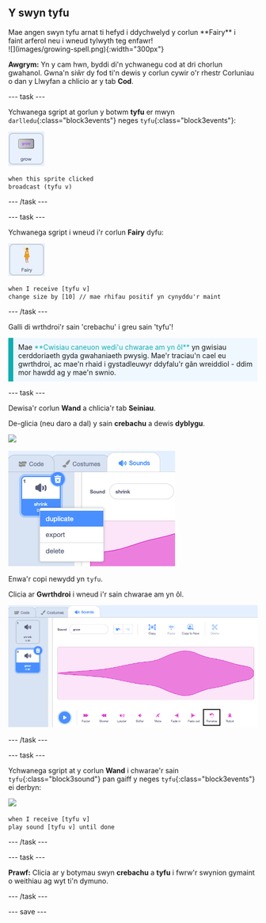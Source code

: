 ## Y swyn tyfu

<div style="display: flex; flex-wrap: wrap">
<div style="flex-basis: 200px; flex-grow: 1; margin-right: 15px;">
Mae angen swyn tyfu arnat ti hefyd i ddychwelyd y corlun **Fairy** i faint arferol neu i wneud tylwyth teg enfawr!
</div>
<div>
![](images/growing-spell.png){:width="300px"}
</div>
</div>

**Awgrym:** Yn y cam hwn, byddi di'n ychwanegu cod at dri chorlun gwahanol. Gwna'n siŵr dy fod ti'n dewis y corlun cywir o'r rhestr Corluniau o dan y Llwyfan a chlicio ar y tab **Cod**.

--- task ---

Ychwanega sgript at gorlun y botwm **tyfu** er mwyn `darlledu`{:class="block3events"} neges `tyfu`{:class="block3events"}:

![](images/grow-icon.png)

```blocks3
when this sprite clicked
broadcast (tyfu v)
```

--- /task ---

--- task ---

Ychwanega sgript i wneud i'r corlun **Fairy** dyfu:

![](images/fairy-icon.png)

```blocks3
when I receive [tyfu v]
change size by [10] // mae rhifau positif yn cynyddu'r maint
```

--- /task ---

Galli di wrthdroi'r sain 'crebachu' i greu sain 'tyfu'!

<p style="border-left: solid; border-width:10px; border-color: #0faeb0; background-color: aliceblue; padding: 10px;">
Mae <span style="color: #0faeb0">**Cwisiau caneuon wedi'u chwarae am yn ôl**</span> yn gwisiau cerddoriaeth gyda gwahaniaeth pwysig. Mae'r traciau'n cael eu gwrthdroi, ac mae'n rhaid i gystadleuwyr ddyfalu'r gân wreiddiol - ddim mor hawdd ag y mae'n swnio. 
</p>

--- task ---

Dewisa'r corlun **Wand** a chlicia'r tab **Seiniau**.

De-glicia (neu daro a dal) y sain **crebachu** a dewis **dyblygu**.

![](images/wand-icon.png)

![Y sain crebachu gyda dewislen naid yn dangos y ddyblygeb.](images/duplicate-sound.png)

Enwa'r copi newydd yn `tyfu`.

Clicia ar **Gwrthdroi** i wneud i'r sain chwarae am yn ôl.

![Y sain crebachu gyda'r eicon gwrthdroi wedi'i hamlygu.](images/reverse-sound.png)

--- /task ---

--- task ---

Ychwanega sgript at y corlun **Wand** i chwarae'r sain `tyfu`{:class="block3sound"} pan gaiff y neges `tyfu`{:class="block3events"} ei derbyn:

![](images/wand-icon.png)

```blocks3
when I receive [tyfu v]
play sound [tyfu v] until done
```

--- /task ---

--- task ---

**Prawf:** Clicia ar y botymau swyn **crebachu** a **tyfu** i fwrw'r swynion gymaint o weithiau ag wyt ti'n dymuno.

--- /task ---

--- save ---

